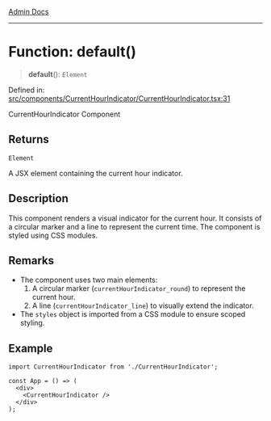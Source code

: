 [Admin Docs](/)

---

# Function: default()

> **default**(): `Element`

Defined in: [src/components/CurrentHourIndicator/CurrentHourIndicator.tsx:31](https://github.com/PalisadoesFoundation/talawa-admin/blob/main/src/components/CurrentHourIndicator/CurrentHourIndicator.tsx#L31)

CurrentHourIndicator Component

## Returns

`Element`

A JSX element containing the current hour indicator.

## Description

This component renders a visual indicator for the current hour.
It consists of a circular marker and a line to represent the current time.
The component is styled using CSS modules.

## Remarks

- The component uses two main elements:
  1. A circular marker (`currentHourIndicator_round`) to represent the current hour.
  2. A line (`currentHourIndicator_line`) to visually extend the indicator.
- The `styles` object is imported from a CSS module to ensure scoped styling.

## Example

```tsx
import CurrentHourIndicator from './CurrentHourIndicator';

const App = () => (
  <div>
    <CurrentHourIndicator />
  </div>
);
```
